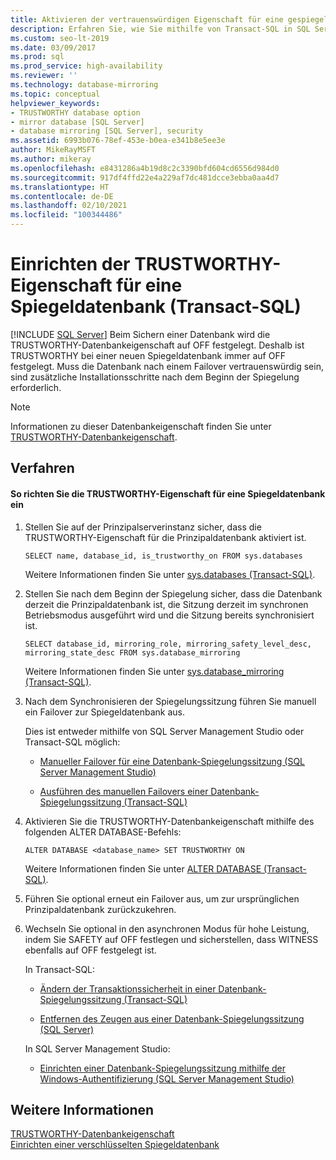 ```yaml
---
title: Aktivieren der vertrauenswürdigen Eigenschaft für eine gespiegelte Datenbank
description: Erfahren Sie, wie Sie mithilfe von Transact-SQL in SQL Server die Datenbankeigenschaft TRUSTWORTHY in einer neu gespiegelten Datenbank aktivieren.
ms.custom: seo-lt-2019
ms.date: 03/09/2017
ms.prod: sql
ms.prod_service: high-availability
ms.reviewer: ''
ms.technology: database-mirroring
ms.topic: conceptual
helpviewer_keywords:
- TRUSTWORTHY database option
- mirror database [SQL Server]
- database mirroring [SQL Server], security
ms.assetid: 6993b076-78ef-453e-b0ea-e341b8e5ee3e
author: MikeRayMSFT
ms.author: mikeray
ms.openlocfilehash: e8431286a4b19d8c2c3390bfd604cd6556d984d0
ms.sourcegitcommit: 917df4ffd22e4a229af7dc481dcce3ebba0aa4d7
ms.translationtype: HT
ms.contentlocale: de-DE
ms.lasthandoff: 02/10/2021
ms.locfileid: "100344486"
---
```

# <a name="set-up-a-mirror-database-to-use-the-trustworthy-property-transact-sql"></a>Einrichten der TRUSTWORTHY-Eigenschaft für eine Spiegeldatenbank (Transact-SQL)
 [!INCLUDE [SQL Server](../../includes/applies-to-version/sqlserver.md)]
  Beim Sichern einer Datenbank wird die TRUSTWORTHY-Datenbankeigenschaft auf OFF festgelegt. Deshalb ist TRUSTWORTHY bei einer neuen Spiegeldatenbank immer auf OFF festgelegt. Muss die Datenbank nach einem Failover vertrauenswürdig sein, sind zusätzliche Installationsschritte nach dem Beginn der Spiegelung erforderlich.  
  
> [!NOTE]  
>  Informationen zu dieser Datenbankeigenschaft finden Sie unter [TRUSTWORTHY-Datenbankeigenschaft](../../relational-databases/security/trustworthy-database-property.md).  
  
## <a name="procedure"></a>Verfahren  
  
#### <a name="to-setup-a-mirror-database-to-use-the-trustworthy-property"></a>So richten Sie die TRUSTWORTHY-Eigenschaft für eine Spiegeldatenbank ein  
  
1.  Stellen Sie auf der Prinzipalserverinstanz sicher, dass die TRUSTWORTHY-Eigenschaft für die Prinzipaldatenbank aktiviert ist.  
  
    ```  
    SELECT name, database_id, is_trustworthy_on FROM sys.databases   
    ```  
  
     Weitere Informationen finden Sie unter [sys.databases &#40;Transact-SQL&#41;](../../relational-databases/system-catalog-views/sys-databases-transact-sql.md).  
  
2.  Stellen Sie nach dem Beginn der Spiegelung sicher, dass die Datenbank derzeit die Prinzipaldatenbank ist, die Sitzung derzeit im synchronen Betriebsmodus ausgeführt wird und die Sitzung bereits synchronisiert ist.  
  
    ```  
    SELECT database_id, mirroring_role, mirroring_safety_level_desc, mirroring_state_desc FROM sys.database_mirroring  
    ```  
  
     Weitere Informationen finden Sie unter [sys.database_mirroring &#40;Transact-SQL&#41;](../../relational-databases/system-catalog-views/sys-database-mirroring-transact-sql.md).  
  
3.  Nach dem Synchronisieren der Spiegelungssitzung führen Sie manuell ein Failover zur Spiegeldatenbank aus.  
  
     Dies ist entweder mithilfe von SQL Server Management Studio oder Transact-SQL möglich:  
  
    -   [Manueller Failover für eine Datenbank-Spiegelungssitzung &#40;SQL Server Management Studio&#41;](../../database-engine/database-mirroring/manually-fail-over-a-database-mirroring-session-sql-server-management-studio.md)  
  
    -   [Ausführen des manuellen Failovers einer Datenbank-Spiegelungssitzung &#40;Transact-SQL&#41;](../../database-engine/database-mirroring/manually-fail-over-a-database-mirroring-session-transact-sql.md)  
  
4.  Aktivieren Sie die TRUSTWORTHY-Datenbankeigenschaft mithilfe des folgenden ALTER DATABASE-Befehls:  
  
    ```  
    ALTER DATABASE <database_name> SET TRUSTWORTHY ON  
    ```  
  
     Weitere Informationen finden Sie unter [ALTER DATABASE &#40;Transact-SQL&#41;](../../t-sql/statements/alter-database-transact-sql.md).  
  
5.  Führen Sie optional erneut ein Failover aus, um zur ursprünglichen Prinzipaldatenbank zurückzukehren.  
  
6.  Wechseln Sie optional in den asynchronen Modus für hohe Leistung, indem Sie SAFETY auf OFF festlegen und sicherstellen, dass WITNESS ebenfalls auf OFF festgelegt ist.  
  
     In Transact-SQL:  
  
    -   [Ändern der Transaktionssicherheit in einer Datenbank-Spiegelungssitzung &#40;Transact-SQL&#41;](../../database-engine/database-mirroring/change-transaction-safety-in-a-database-mirroring-session-transact-sql.md)  
  
    -   [Entfernen des Zeugen aus einer Datenbank-Spiegelungssitzung &#40;SQL Server&#41;](../../database-engine/database-mirroring/remove-the-witness-from-a-database-mirroring-session-sql-server.md)  
  
     In SQL Server Management Studio:  
  
    -   [Einrichten einer Datenbank-Spiegelungssitzung mithilfe der Windows-Authentifizierung &#40;SQL Server Management Studio&#41;](../../database-engine/database-mirroring/establish-database-mirroring-session-windows-authentication.md)  
  
## <a name="see-also"></a>Weitere Informationen  
 [TRUSTWORTHY-Datenbankeigenschaft](../../relational-databases/security/trustworthy-database-property.md)   
 [Einrichten einer verschlüsselten Spiegeldatenbank](../../database-engine/database-mirroring/set-up-an-encrypted-mirror-database.md)  
  
  
